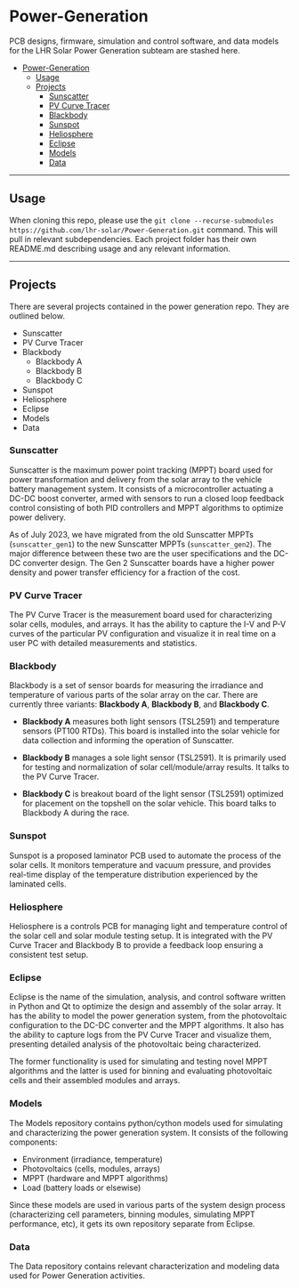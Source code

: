 # Power-Generation

PCB designs, firmware, simulation and control software, and data models for the
LHR Solar Power Generation subteam are stashed here.

- [Power-Generation](#power-generation)
  - [Usage](#usage)
  - [Projects](#projects)
    - [Sunscatter](#sunscatter)
    - [PV Curve Tracer](#pv-curve-tracer)
    - [Blackbody](#blackbody)
    - [Sunspot](#sunspot)
    - [Heliosphere](#heliosphere)
    - [Eclipse](#eclipse)
    - [Models](#models)
    - [Data](#data)

---

## Usage

When cloning this repo, please use the `git clone --recurse-submodules
https://github.com/lhr-solar/Power-Generation.git` command. This will pull in
relevant subdependencies. Each project folder has their own README.md describing
usage and any relevant information.

---

## Projects

There are several projects contained in the power generation repo. They are
outlined below.

- Sunscatter
- PV Curve Tracer
- Blackbody
  - Blackbody A
  - Blackbody B
  - Blackbody C
- Sunspot
- Heliosphere
- Eclipse
- Models
- Data

### Sunscatter

Sunscatter is the maximum power point tracking (MPPT) board used for power
transformation and delivery from the solar array to the vehicle battery
management system. It consists of a microcontroller actuating a DC-DC boost
converter, armed with sensors to run a closed loop feedback control consisting
of both PID controllers and MPPT algorithms to optimize power delivery.

As of July 2023, we have migrated from the old Sunscatter MPPTs
(`sunscatter_gen1`) to the new Sunscatter MPPTs (`sunscatter_gen2`). The major
difference between these two are the user specifications and the DC-DC converter
design. The Gen 2 Sunscatter boards have a higher power density and power
transfer efficiency for a fraction of the cost.

### PV Curve Tracer

The PV Curve Tracer is the measurement board used for characterizing solar cells,
modules, and arrays. It has the ability to capture the I-V and P-V curves of the
particular PV configuration and visualize it in real time on a user PC with
detailed measurements and statistics.

### Blackbody

Blackbody is a set of sensor boards for measuring the irradiance and temperature
of various parts of the solar array on the car. There are currently three
variants: **Blackbody A**, **Blackbody B**, and **Blackbody C**.

- **Blackbody A** measures both light sensors (TSL2591) and temperature sensors
  (PT100 RTDs). This board is installed into the solar vehicle for data
  collection and informing the operation of Sunscatter.

- **Blackbody B** manages a sole light sensor (TSL2591). It is primarily used
  for testing and normalization of solar cell/module/array results. It talks to
  the PV Curve Tracer.

- **Blackbody C** is breakout board of the light sensor (TSL2591) optimized for
  placement on the topshell on the solar vehicle. This board talks to Blackbody
  A during the race.

### Sunspot

Sunspot is a proposed laminator PCB used to automate the process of the solar
cells. It monitors temperature and vacuum pressure, and provides real-time
display of the temperature distribution experienced by the laminated cells.

### Heliosphere

Heliosphere is a controls PCB for managing light and temperature control of the
solar cell and solar module testing setup. It is integrated with the PV Curve
Tracer and Blackbody B to provide a feedback loop ensuring a consistent test setup.

### Eclipse

Eclipse is the name of the simulation, analysis, and control software written in
Python and Qt to optimize the design and assembly of the solar array. It has the
ability to model the power generation system, from the photovoltaic
configuration to the DC-DC converter and the MPPT algorithms. It also has the
ability to capture logs from the PV Curve Tracer and visualize them, presenting
detailed analysis of the photovoltaic being characterized.

The former functionality is used for simulating and testing novel MPPT
algorithms and the latter is used for binning and evaluating photovoltaic cells
and their assembled modules and arrays.

### Models

The Models repository contains python/cython models used for simulating and
characterizing the power generation system. It consists of the following
components:

- Environment (irradiance, temperature)
- Photovoltaics (cells, modules, arrays)
- MPPT (hardware and MPPT algorithms)
- Load (battery loads or elsewise)

Since these models are used in various parts of the system design process
(characterizing cell parameters, binning modules, simulating MPPT performance,
etc), it gets its own repository separate from Eclipse.

### Data

The Data repository contains relevant characterization and modeling data used
for Power Generation activities.